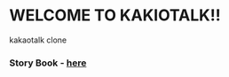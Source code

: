 # WELCOME TO KAKIOTALK!!

kakaotalk clone

### Story Book - [here](https://kakiotalk-storybook.junow.now.sh/)
